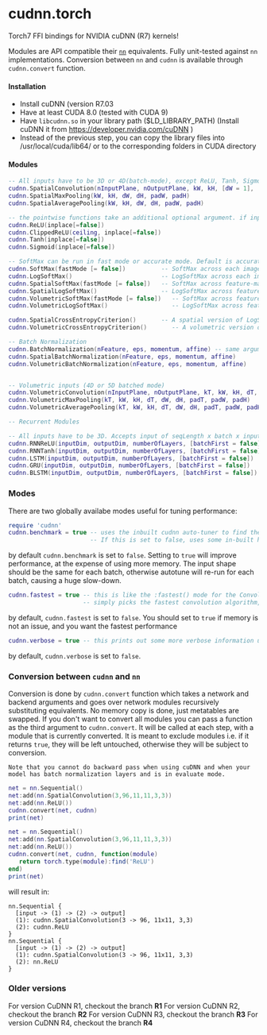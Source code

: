 cudnn.torch
===========

Torch7 FFI bindings for NVIDIA cuDNN (R7) kernels!

Modules are API compatible their [`nn`](https://github.com/torch/nn) equivalents. Fully unit-tested against `nn` implementations.
Conversion between `nn` and `cudnn` is available through `cudnn.convert` function.

#### Installation

* Install cuDNN (version R7.03
* Have at least CUDA 8.0 (tested with CUDA 9)
* Have `libcudnn.so` in your library path ($LD_LIBRARY_PATH) (Install cuDNN it from https://developer.nvidia.com/cuDNN )
* Instead of the previous step, you can copy the library files into /usr/local/cuda/lib64/ or to the corresponding folders in CUDA directory

#### Modules

```lua
-- All inputs have to be 3D or 4D(batch-mode), except ReLU, Tanh, Sigmoid, and BatchNormalization
cudnn.SpatialConvolution(nInputPlane, nOutputPlane, kW, kH, [dW = 1], [dH = 1], [padW = 0], [padH = 0], [groups = 1])
cudnn.SpatialMaxPooling(kW, kH, dW, dH, padW, padH)
cudnn.SpatialAveragePooling(kW, kH, dW, dH, padW, padH)

-- the pointwise functions take an additional optional argument. if inplace=true then they do operations in-place without using any extra memory for themselves
cudnn.ReLU(inplace[=false])
cudnn.ClippedReLU(ceiling, inplace[=false])
cudnn.Tanh(inplace[=false])
cudnn.Sigmoid(inplace[=false])

-- SoftMax can be run in fast mode or accurate mode. Default is accurate mode.
cudnn.SoftMax(fastMode [= false])          -- SoftMax across each image (just like nn.SoftMax)
cudnn.LogSoftMax()                         -- LogSoftMax across each image (just like nn.LogSoftMax)
cudnn.SpatialSoftMax(fastMode [= false])   -- SoftMax across feature-maps (per spatial location)
cudnn.SpatialLogSoftMax()                  -- LogSoftMax across feature-maps (per spatial location)
cudnn.VolumetricSoftMax(fastMode [= false])   -- SoftMax across feature-maps (per spatial location)
cudnn.VolumetricLogSoftMax()                  -- LogSoftMax across feature-maps (per spatial location)

cudnn.SpatialCrossEntropyCriterion()       -- A spatial version of LogSoftMax + ClassNLLCriterion in one shot
cudnn.VolumetricCrossEntropyCriterion()       -- A volumetric version of LogSoftMax + ClassNLLCriterion in one shot

-- Batch Normalization
cudnn.BatchNormalization(nFeature, eps, momentum, affine) -- same arguments as https://github.com/torch/nn/blob/master/doc/simple.md#nn.BatchNormalization
cudnn.SpatialBatchNormalization(nFeature, eps, momentum, affine)
cudnn.VolumetricBatchNormalization(nFeature, eps, momentum, affine)


-- Volumetric inputs (4D or 5D batched mode)
cudnn.VolumetricConvolution(nInputPlane, nOutputPlane, kT, kW, kH, dT, dW, dH, padT, padW, padH)
cudnn.VolumetricMaxPooling(kT, kW, kH, dT, dW, dH, padT, padW, padH)
cudnn.VolumetricAveragePooling(kT, kW, kH, dT, dW, dH, padT, padW, padH)

-- Recurrent Modules

-- All inputs have to be 3D. Accepts input of seqLength x batch x inputDim, or batch x seqLength x inputDim if batchFirst set to true.
cudnn.RNNReLU(inputDim, outputDim, numberOfLayers, [batchFirst = false])
cudnn.RNNTanh(inputDim, outputDim, numberOfLayers, [batchFirst = false])
cudnn.LSTM(inputDim, outputDim, numberOfLayers, [batchFirst = false])
cudnn.GRU(inputDim, outputDim, numberOfLayers, [batchFirst = false])
cudnn.BLSTM(inputDim, outputDim, numberOfLayers, [batchFirst = false])
```

### Modes
There are two globally availabe modes useful for tuning performance:
```lua
require 'cudnn'
cudnn.benchmark = true -- uses the inbuilt cudnn auto-tuner to find the fastest convolution algorithms.
                       -- If this is set to false, uses some in-built heuristics that might not always be fastest.
```
by default `cudnn.benchmark` is set to `false`.  Setting to `true` will improve performance, at the expense of using more
memory.  The input shape should be the same for each batch, otherwise autotune will re-run for each batch,
causing a huge slow-down.

```lua
cudnn.fastest = true -- this is like the :fastest() mode for the Convolution modules,
                     -- simply picks the fastest convolution algorithm, rather than tuning for workspace size
```
by default, `cudnn.fastest` is set to `false`.  You should set to `true` if memory is not an issue, and you
want the fastest performance


```lua
cudnn.verbose = true -- this prints out some more verbose information useful for debugging
```
by default, `cudnn.verbose` is set to `false`.

### Conversion between `cudnn` and `nn`

Conversion is done by `cudnn.convert` function which takes a network and backend arguments and goes over
network modules recursively substituting equivalents. No memory copy is done, just metatables are swapped.
If you don't want to convert all modules you can pass a function as the third argument to `cudnn.convert`.
It will be called at each step, with a module that is currently converted.  It is meant to exclude
modules i.e. if it returns `true`, they will be left untouched, otherwise they will be subject to conversion.

`Note that you cannot do backward pass when using cuDNN and when your model has batch normalization layers and is in evaluate mode.`

```lua
net = nn.Sequential()
net:add(nn.SpatialConvolution(3,96,11,11,3,3))
net:add(nn.ReLU())
cudnn.convert(net, cudnn)
print(net)

net = nn.Sequential()
net:add(nn.SpatialConvolution(3,96,11,11,3,3))
net:add(nn.ReLU())
cudnn.convert(net, cudnn, function(module)
   return torch.type(module):find('ReLU')
end)
print(net)
```

will result in:
```
nn.Sequential {
  [input -> (1) -> (2) -> output]
  (1): cudnn.SpatialConvolution(3 -> 96, 11x11, 3,3)
  (2): cudnn.ReLU
}
nn.Sequential {
  [input -> (1) -> (2) -> output]
  (1): cudnn.SpatialConvolution(3 -> 96, 11x11, 3,3)
  (2): nn.ReLU
}
```

### Older versions
For version CuDNN R1, checkout the branch **R1**
For version CuDNN R2, checkout the branch **R2**
For version CuDNN R3, checkout the branch **R3**
For version CuDNN R4, checkout the branch **R4**
